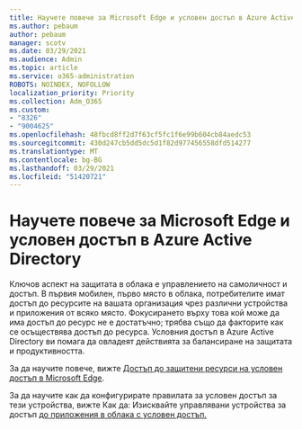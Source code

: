 ```yaml
---
title: Научете повече за Microsoft Edge и условен достъп в Azure Active Directory
ms.author: pebaum
author: pebaum
manager: scotv
ms.date: 03/29/2021
ms.audience: Admin
ms.topic: article
ms.service: o365-administration
ROBOTS: NOINDEX, NOFOLLOW
localization_priority: Priority
ms.collection: Adm_O365
ms.custom:
- "8326"
- "9004625"
ms.openlocfilehash: 48fbcd8ff2d7f63cf5fc1f6e99b604cb84aedc53
ms.sourcegitcommit: 430d247cb5dd5dc5d1f82d977456558dfd514277
ms.translationtype: MT
ms.contentlocale: bg-BG
ms.lasthandoff: 03/29/2021
ms.locfileid: "51420721"
---
```

# <a name="learn-about-microsoft-edge-and-conditional-access-in-azure-active-directory"></a>Научете повече за Microsoft Edge и условен достъп в Azure Active Directory

Ключов аспект на защитата в облака е управлението на самоличност и достъп. В първия мобилен, първо място в облака, потребителите имат достъп до ресурсите на вашата организация чрез различни устройства и приложения от всяко място. Фокусирането върху това кой може да има достъп до ресурс не е достатъчно; трябва също да факторите как се осъществява достъп до ресурса. Условния достъп в Azure Active Directory ви помага да овладеят действията за балансиране на защитата и продуктивността.

За да научите повече, вижте [Достъп до защитени ресурси на условен достъп в Microsoft Edge](https://go.microsoft.com/fwlink/?linkid=2152158).

За да научите как да конфигурирате правилата за условен достъп за тези устройства, вижте Как да: Изисквайте управлявани устройства за достъп [до приложения в облака с условен достъп.](https://go.microsoft.com/fwlink/?linkid=2137682)